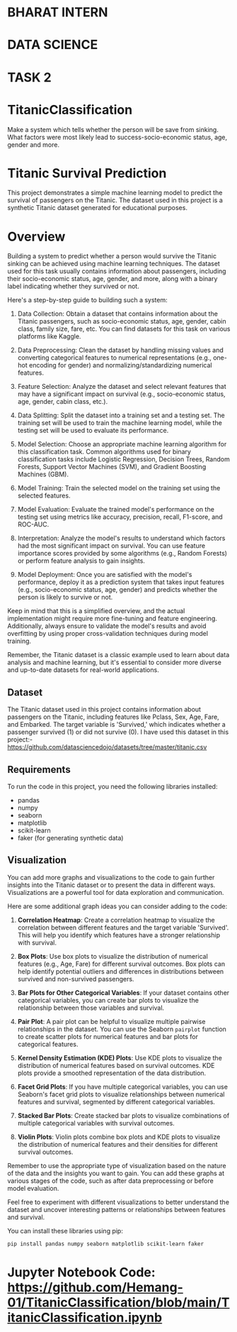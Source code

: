 # BHARAT INTERN 
# DATA SCIENCE 
# TASK 2
# TitanicClassification
Make a system which tells whether the person will be save from sinking. What factors were most likely lead to success-socio-economic status, age, gender and more.
# Titanic Survival Prediction

This project demonstrates a simple machine learning model to predict the survival of passengers on the Titanic. The dataset used in this project is a synthetic Titanic dataset generated for educational purposes.

# Overview
Building a system to predict whether a person would survive the Titanic sinking can be achieved using machine learning techniques. The dataset used for this task usually contains information about passengers, including their socio-economic status, age, gender, and more, along with a binary label indicating whether they survived or not.

Here's a step-by-step guide to building such a system:

1. Data Collection: Obtain a dataset that contains information about the Titanic passengers, such as socio-economic status, age, gender, cabin class, family size, fare, etc. You can find datasets for this task on various platforms like Kaggle.

2. Data Preprocessing: Clean the dataset by handling missing values and converting categorical features to numerical representations (e.g., one-hot encoding for gender) and normalizing/standardizing numerical features.

3. Feature Selection: Analyze the dataset and select relevant features that may have a significant impact on survival (e.g., socio-economic status, age, gender, cabin class, etc.).

4. Data Splitting: Split the dataset into a training set and a testing set. The training set will be used to train the machine learning model, while the testing set will be used to evaluate its performance.

5. Model Selection: Choose an appropriate machine learning algorithm for this classification task. Common algorithms used for binary classification tasks include Logistic Regression, Decision Trees, Random Forests, Support Vector Machines (SVM), and Gradient Boosting Machines (GBM).

6. Model Training: Train the selected model on the training set using the selected features.

7. Model Evaluation: Evaluate the trained model's performance on the testing set using metrics like accuracy, precision, recall, F1-score, and ROC-AUC.

8. Interpretation: Analyze the model's results to understand which factors had the most significant impact on survival. You can use feature importance scores provided by some algorithms (e.g., Random Forests) or perform feature analysis to gain insights.

9. Model Deployment: Once you are satisfied with the model's performance, deploy it as a prediction system that takes input features (e.g., socio-economic status, age, gender) and predicts whether the person is likely to survive or not.

Keep in mind that this is a simplified overview, and the actual implementation might require more fine-tuning and feature engineering. Additionally, always ensure to validate the model's results and avoid overfitting by using proper cross-validation techniques during model training.

Remember, the Titanic dataset is a classic example used to learn about data analysis and machine learning, but it's essential to consider more diverse and up-to-date datasets for real-world applications.

## Dataset

The Titanic dataset used in this project contains information about passengers on the Titanic, including features like Pclass, Sex, Age, Fare, and Embarked. The target variable is 'Survived,' which indicates whether a passenger survived (1) or did not survive (0). I have used this dataset in this project:- https://github.com/datasciencedojo/datasets/tree/master/titanic.csv

## Requirements

To run the code in this project, you need the following libraries installed:

- pandas
- numpy
- seaborn
- matplotlib
- scikit-learn
- faker (for generating synthetic data)

## Visualization 
You can add more graphs and visualizations to the code to gain further insights into the Titanic dataset or to present the data in different ways. Visualizations are a powerful tool for data exploration and communication.

Here are some additional graph ideas you can consider adding to the code:

1. **Correlation Heatmap**: Create a correlation heatmap to visualize the correlation between different features and the target variable 'Survived'. This will help you identify which features have a stronger relationship with survival.

2. **Box Plots**: Use box plots to visualize the distribution of numerical features (e.g., Age, Fare) for different survival outcomes. Box plots can help identify potential outliers and differences in distributions between survived and non-survived passengers.

3. **Bar Plots for Other Categorical Variables**: If your dataset contains other categorical variables, you can create bar plots to visualize the relationship between those variables and survival.

4. **Pair Plot**: A pair plot can be helpful to visualize multiple pairwise relationships in the dataset. You can use the Seaborn `pairplot` function to create scatter plots for numerical features and bar plots for categorical features.

5. **Kernel Density Estimation (KDE) Plots**: Use KDE plots to visualize the distribution of numerical features based on survival outcomes. KDE plots provide a smoothed representation of the data distribution.

6. **Facet Grid Plots**: If you have multiple categorical variables, you can use Seaborn's facet grid plots to visualize relationships between numerical features and survival, segmented by different categorical variables.

7. **Stacked Bar Plots**: Create stacked bar plots to visualize combinations of multiple categorical variables with survival outcomes.

8. **Violin Plots**: Violin plots combine box plots and KDE plots to visualize the distribution of numerical features and their densities for different survival outcomes.

Remember to use the appropriate type of visualization based on the nature of the data and the insights you want to gain. You can add these graphs at various stages of the code, such as after data preprocessing or before model evaluation.

Feel free to experiment with different visualizations to better understand the dataset and uncover interesting patterns or relationships between features and survival.

You can install these libraries using pip:

```bash
pip install pandas numpy seaborn matplotlib scikit-learn faker
```
# Jupyter Notebook Code: https://github.com/Hemang-01/TitanicClassification/blob/main/TitanicClassification.ipynb
